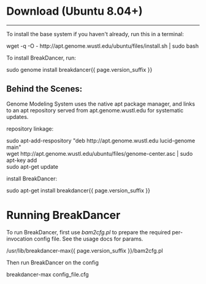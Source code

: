 Download (Ubuntu 8.04+)
=======================

* * *

To install the base system if you haven't already, run this in a terminal:

<p class='terminal' markdown='1'>
wget -q -O - http://apt.genome.wustl.edu/ubuntu/files/install.sh | sudo bash
</p>

To install BreakDancer, run:

<p class='terminal' markdown='1'>
sudo genome install breakdancer{{ page.version_suffix }}
</p>

Behind the Scenes:
------------------

Genome Modeling System uses the native apt package manager, and links to an apt repository served from apt.genome.wustl.edu for systematic updates.

repository linkage:

<p class='terminal' markdown='1'>
sudo apt-add-respository "deb http://apt.genome.wustl.edu lucid-genome main"<br/>
wget http://apt.genome.wustl.edu/ubuntu/files/genome-center.asc | sudo apt-key add<br/>
sudo apt-get update<br/>
</p>

install BreakDancer:

<p class='terminal' markdown='1'>
sudo apt-get install breakdancer{{ page.version_suffix }}
</p>

Running BreakDancer
===================

To run BreakDancer, first use *bam2cfg.pl* to prepare the required per-invocation config file.  See the usage docs for params.
<p class='terminal' markdown='1'>
/usr/lib/breakdancer-max{{ page.version_suffix }}/bam2cfg.pl <bam files> <options>
</p>

Then run BreakDancer on the config
<p class='terminal' markdown='1'>
breakdancer-max config_file.cfg
</p>



